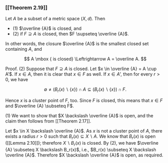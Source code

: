 ### [[Theorem 2.19]]

Let $A$ be a subset of a metric space $(X,d)$. Then

- (1) $\overline {A}$ is closed, and
- (2) if $F \supseteq A$ is closed, then $F \supseteq \overline {A}$.

In other words, the closure $\overline {A}$ is the smallest closed set containing $A$, and

$$ A \mbox { is closed} \Leftrightarrow A = \overline A. $$

Proof. (2) Suppose that $F \supseteq A$ is closed. Let $x \in \overline {A} = A \cup A’$. If $x \in A$, then it is clear that $x \in F$ as well. If $x \in A’$, then for every $r > 0$, we have

$$ \emptyset \not = (B_r(x) \backslash \{x\}) \cap A \subseteq (B_r(x) \backslash \{x\}) \cap F. $$

Hence $x$ is a cluster point of $F$, too. Since $F$ is closed, this means that $x \in F$ and $\overline {A} \subseteq F$.

(1) We want to show that $X \backslash \overline {A}$ is open, and the claim then follows from [[Theorem 2.17]].

Let $x \in X \backslash \overline {A}$. As $x$ is not a cluster point of $A$, there exists a radius $r > 0$ such that $B_r(x) \subseteq X \backslash A$. We know that $B_r(x)$ is open ([[Lemma 2.10]]); therefore $X \backslash B_r(x)$ is closed. By (2), we have $\overline {A} \subseteq X \backslash B_r(x)$, i.e., $B_r(x) \subseteq X \backslash \overline {A}$. Therefore $X \backslash \overline {A}$ is open, as required.